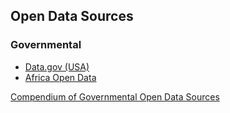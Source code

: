 ## Open Data Sources

### Governmental

* [Data.gov (USA)](http://www.data.gov/)
* [Africa Open Data](http://africaopendata.org/dataset)

[Compendium of Governmental Open Data Sources](http://datacatalogs.org/)
